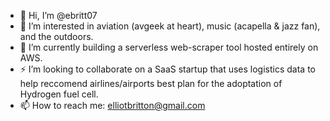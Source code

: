 - 👋 Hi, I’m @ebritt07
- 👀 I’m interested in aviation (avgeek at heart), music (acapella & jazz fan), and the outdoors. 
- 🌱 I’m currently building a serverless web-scraper tool hosted entirely on AWS.
- ⚡️ I’m looking to collaborate on a SaaS startup that uses logistics data to help reccomend airlines/airports best plan for the adoptation of Hydrogen fuel cell. 
- 📫 How to reach me: elliotbritton@gmail.com

<!---
ebritt07/ebritt07 is a ✨ special ✨ repository because its `README.md` (this file) appears on your GitHub profile.
You can click the Preview link to take a look at your changes.
--->
